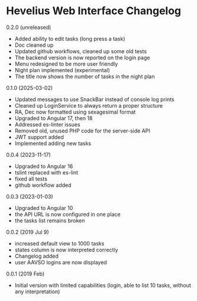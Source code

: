 # Hevelius Web Interface Changelog

0.2.0 (unreleased)

- Added ability to edit tasks (long press a task)
- Doc cleaned up
- Updated github workflows, cleaned up some old tests
- The backend version is now reported on the login page
- Menu redesigned to be more user friendly
- Night plan implemented (experimental)
- The title now shows the number of tasks in the night plan

0.1.0 (2025-03-02)

- Updated messages to use SnackBar instead of console log prints
- Cleaned up LoginService to always return a proper structure
- RA, Dec now formatted using sexagesimal format
- Upgraded to Angular 17, then 18
- Addressed es-linter issues
- Removed old, unused PHP code for the server-side API
- JWT support added
- Implemented adding new tasks

0.0.4 (2023-11-17)

- Upgraded to Angular 16
- tslint replaced with es-lint
- fixed all tests
- github workflow added

0.0.3 (2023-01-03)

- Upgraded to Angular 10
- the API URL is now configured in one place
- the tasks list remains broken

0.0.2 (2019 Jul 9)

- increased default view to 1000 tasks
- states column is now interpreted correctly
- Changelog added
- user AAVSO logins are now displayed

0.0.1 (2019 Feb)

- Initial version with limited capabilities (login, able to list 10 tasks, without any interpretation)
